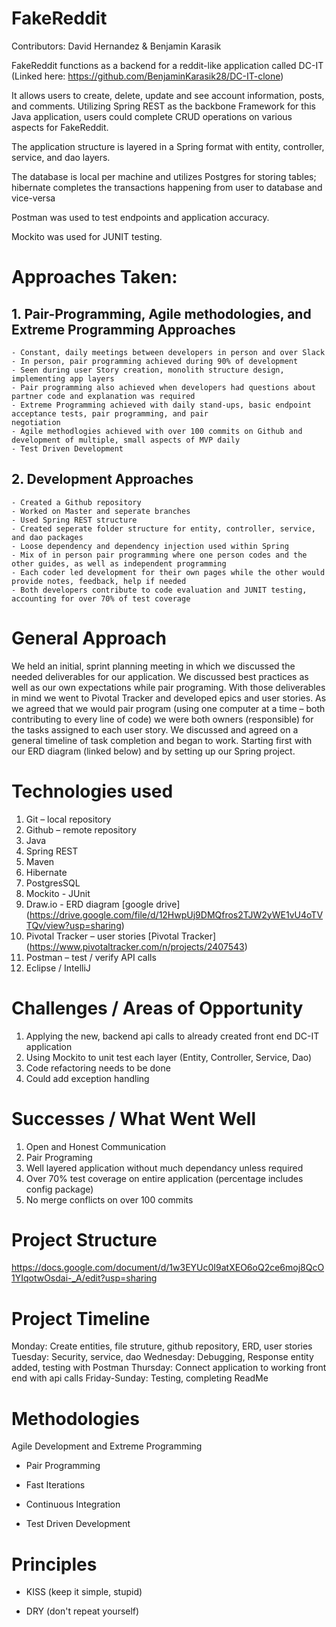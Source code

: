 # FakeReddit

Contributors: David Hernandez & Benjamin Karasik

FakeReddit functions as a backend for a reddit-like application called DC-IT 
(Linked here: https://github.com/BenjaminKarasik28/DC-IT-clone) 

It allows users to create, delete, update and see account information, posts, and comments. Utilizing Spring REST as the backbone Framework for this Java application, users could complete CRUD operations on various aspects for FakeReddit.

The application structure is layered in a Spring format with entity, controller, service, and dao layers.

The database is local per machine and utilizes Postgres for storing tables; hibernate completes the transactions happening from user to database and vice-versa

Postman was used to test endpoints and application accuracy.

Mockito was used for JUNIT testing.

# Approaches Taken:

## 1. Pair-Programming, Agile methodologies, and Extreme Programming Approaches
    - Constant, daily meetings between developers in person and over Slack
    - In person, pair programming achieved during 90% of development
    - Seen during user Story creation, monolith structure design, implementing app layers
    - Pair programming also achieved when developers had questions about partner code and explanation was required
    - Extreme Programming achieved with daily stand-ups, basic endpoint acceptance tests, pair programming, and pair                negotiation
    - Agile methodlogies achieved with over 100 commits on Github and development of multiple, small aspects of MVP daily
    - Test Driven Development
    
    
## 2. Development Approaches
    - Created a Github repository
    - Worked on Master and seperate branches 
    - Used Spring REST structure
    - Created seperate folder structure for entity, controller, service, and dao packages
    - Loose dependency and dependency injection used within Spring
    - Mix of in person pair programming where one person codes and the other guides, as well as independent programming
    - Each coder led development for their own pages while the other would provide notes, feedback, help if needed  
    - Both developers contribute to code evaluation and JUNIT testing, accounting for over 70% of test coverage
   


 # General Approach
                                                                                                                              
We held an initial, sprint planning meeting in which we discussed the needed deliverables for our application. We discussed best practices as well as our own expectations while pair programing.
With those deliverables in mind we went to Pivotal Tracker and developed epics and user stories. As we agreed that we would pair program (using one computer at a time – both contributing to every line of code) we were both owners (responsible) for the tasks assigned to each user story. We discussed and agreed on a general timeline of task completion and began to work. Starting first with our ERD diagram (linked below) and by setting up our Spring project.


# Technologies used

1. Git – local repository
2. Github – remote repository
3. Java
4. Spring REST
5. Maven
5. Hibernate
6. PostgresSQL
7. Mockito - JUnit
8. Draw.io - ERD diagram
[google drive] (https://drive.google.com/file/d/12HwpUj9DMQfros2TJW2yWE1vU4oTVTQv/view?usp=sharing)
9. Pivotal Tracker – user stories
[Pivotal Tracker] (https://www.pivotaltracker.com/n/projects/2407543)
10. Postman – test / verify API calls
11. Eclipse / IntelliJ



# Challenges / Areas of Opportunity 

1. Applying the new, backend api calls to already created front end DC-IT application
2. Using Mockito to unit test each layer (Entity, Controller, Service, Dao)
3. Code refactoring needs to be done
4. Could add exception handling


                     
# Successes / What Went Well 

1. Open and Honest Communication
2. Pair Programing
3. Well layered application without much dependancy unless required
4. Over 70% test coverage on entire application (percentage includes config package)
5. No merge conflicts on over 100 commits


# Project Structure
https://docs.google.com/document/d/1w3EYUc0I9atXEO6oQ2ce6moj8QcO1YIqotwOsdai-_A/edit?usp=sharing

# Project Timeline

Monday: Create entities, file struture, github repository, ERD, user stories
Tuesday: Security, service, dao
Wednesday: Debugging, Response entity added, testing with Postman
Thursday: Connect application to working front end with api calls
Friday-Sunday: Testing, completing ReadMe

# Methodologies

Agile Development and Extreme Programming

- Pair Programming

- Fast Iterations

- Continuous Integration

- Test Driven Development

# Principles

- KISS (keep it simple, stupid)

- DRY (don't repeat yourself) 
